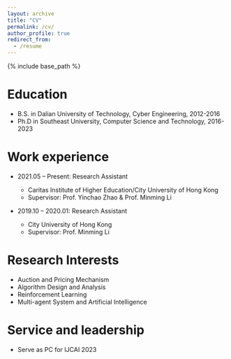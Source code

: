 ```yaml
---
layout: archive
title: "CV"
permalink: /cv/
author_profile: true
redirect_from:
  - /resume
---
```


{% include base_path %}

Education
======
* B.S. in Dalian University of Technology, Cyber Engineering, 2012-2016
* Ph.D in Southeast University, Computer Science and Technology, 2016-2023

Work experience
======
* 2021.05 – Present: Research Assistant
  * Caritas Institute of Higher Education/City University of Hong Kong
  * Supervisor: Prof. Yinchao Zhao & Prof. Minming Li
  
* 2019.10 – 2020.01: Research Assistant
  * City University of Hong Kong
  * Supervisor: Prof. Minming Li
  
Research Interests
======
* Auction and Pricing Mechanism
* Algorithm Design and Analysis
* Reinforcement Learning
* Multi-agent System and Artificial Intelligence


<!-- Publications
======
  <ul>{% for post in site.publications %}
    {% include archive-single-cv.html %}
  {% endfor %}</ul>
  
Talks
======
  <ul>{% for post in site.talks %}
    {% include archive-single-talk-cv.html %}
  {% endfor %}</ul>
  
Teaching
======
  <ul>{% for post in site.teaching %}
    {% include archive-single-cv.html %}
  {% endfor %}</ul> -->
  
Service and leadership
======
* Serve as PC for IJCAI 2023
